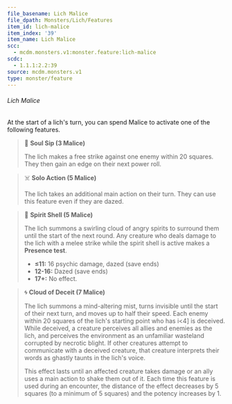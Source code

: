```yaml
---
file_basename: Lich Malice
file_dpath: Monsters/Lich/Features
item_id: lich-malice
item_index: '39'
item_name: Lich Malice
scc:
  - mcdm.monsters.v1:monster.feature:lich-malice
scdc:
  - 1.1.1:2.2:39
source: mcdm.monsters.v1
type: monster/feature
---
```


###### Lich Malice

At the start of a lich's turn, you can spend Malice to activate one of the following features.

<!-- -->
> 👤 **Soul Sip (3 Malice)**
>
> The lich makes a free strike against one enemy within 20 squares. They then gain an edge on their next power roll.

<!-- -->
> ☠️ **Solo Action (5 Malice)**
>
> The lich takes an additional main action on their turn. They can use this feature even if they are dazed.

<!-- -->
> 👤 **Spirit Shell (5 Malice)**
>
> The lich summons a swirling cloud of angry spirits to surround them until the start of the next round. Any creature who deals damage to the lich with a melee strike while the spirit shell is active makes a **Presence test**.
>
> - **≤11:** 16 psychic damage, dazed (save ends)
> - **12-16:** Dazed (save ends)
> - **17+:** No effect.

<!-- -->
> 🌀 **Cloud of Deceit (7 Malice)**
>
> The lich summons a mind-altering mist, turns invisible until the start of their next turn, and moves up to half their speed. Each enemy within 20 squares of the lich's starting point who has i\<4\] is deceived. While deceived, a creature perceives all allies and enemies as the lich, and perceives the environment as an unfamiliar wasteland corrupted by necrotic blight. If other creatures attempt to communicate with a deceived creature, that creature interprets their words as ghastly taunts in the lich's voice.
>
> This effect lasts until an affected creature takes damage or an ally uses a main action to shake them out of it. Each time this feature is used during an encounter, the distance of the effect decreases by 5 squares (to a minimum of 5 squares) and the potency increases by 1.
